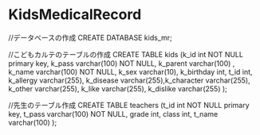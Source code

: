 # KidsMedicalRecord

//データベースの作成
CREATE DATABASE kids_mr;

//こどもカルテのテーブルの作成
CREATE TABLE kids (k_id int NOT NULL primary key, k_pass varchar(100) NOT NULL, k_parent varchar(100) , k_name varchar(100) NOT NULL, k_sex varchar(10), k_birthday int, t_id int, k_allergy varchar(255), k_disease varchar(255),k_character varchar(255), k_other varchar(255), k_like varchar(255), k_dislike varchar(255) );

//先生のテーブル作成
CREATE TABLE teachers (t_id int NOT NULL primary key, t_pass varchar(100) NOT NULL, grade int, class int, t_name varchar(100) );
